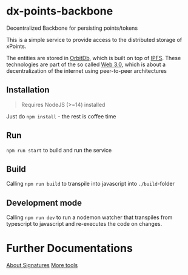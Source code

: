 # dx-points-backbone

Decentralized Backbone for persisting points/tokens

This is a simple service to provide access to the distributed
storage of xPoints.

The entities are stored in [OrbitDb](https://orbitdb.org), which is built
on top of [IPFS](https://ipfs.io). These technologies are part of
the so called [Web 3.0](https://medium.com/bitfishlabs/the-decentralized-internet-is-here-web-3-0-and-the-future-of-blockchain-powered-future-f16ff02584a9),
which is about a decentralization of the internet using peer-to-peer architectures

## Installation

> Requires NodeJS (>=14) installed

Just do `npm install` - the rest is coffee time

## Run

`npm run start` to build and run the service

## Build

Calling `npm run build` to transpile into javascript into `./build`-folder

## Development mode

Calling `npm run dev` to run a nodemon watcher that transpiles
from typescript to javascript and re-executes the code on changes.

# Further Documentations

[About Signatures](./SIGNING.MD)
[More tools](./TOOLS.MD)
